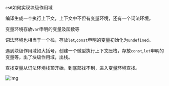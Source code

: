 `es6`如何实现块级作用域

编译生成一个执行上下文，上下文中不但有变量环境，还有一个词法环境。

变量环境存放`var`申明的变量及函数等

词法环境也相当于一个栈，存放`let`,`const`申明的变量初始化为`undefined`。

遇到块级作用域如大括号，创建一个微型执行上下文压栈，存放`const`,`let`申明的变量等，出了块级作用域，出栈。

查找变量从词法环境栈顶开始，到底部找不到，进入变量环境查找。

![img](https://static001.geekbang.org/resource/image/06/08/06c06a756632acb12aa97b3be57bb908.png)

